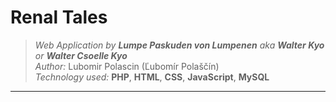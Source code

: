 # **Renal Tales**

> *Web Application by* ***Lumpe Paskuden von Lumpenen*** *aka* ***Walter Kyo*** *or* ***Walter Csoelle Kyo***  
> *Author:* Lubomir Polascin (Ľubomír Polaščín)  
> *Technology used:* **PHP**, **HTML**, **CSS**, **JavaScript**, **MySQL**

---


